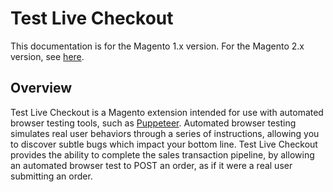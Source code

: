# Test Live Checkout

This documentation is for the Magento 1.x version. For the Magento 2.x version, see [here](https://nickolasburr.github.io/magento/2.x/extensions/testlivecheckout/latest/).

## Overview

Test Live Checkout is a Magento extension intended for use with automated browser testing tools, such as [Puppeteer](https://github.com/GoogleChrome/puppeteer).
Automated browser testing simulates real user behaviors through a series of instructions, allowing you to discover subtle bugs which impact your bottom line.
Test Live Checkout provides the ability to complete the sales transaction pipeline, by allowing an automated browser test to POST an order, as if it were a real
user submitting an order.
